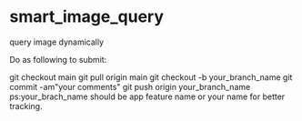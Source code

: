 # smart_image_query
query image dynamically


Do as following to submit:

git checkout main
git pull origin main
git checkout -b your_branch_name
git commit -am"your comments"
git push origin your_branch_name
ps:your_brach_name should be app feature name or your name for better tracking.